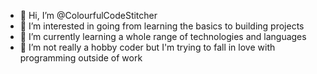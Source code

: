 - 👋 Hi, I’m @ColourfulCodeStitcher
- 👀 I’m interested in going from learning the basics to building projects
- 🌱 I’m currently learning a whole range of technologies and languages
- 💞️ I’m not really a hobby coder but I'm trying to fall in love with programming outside of work

<!---
ColourfulCodeStitcher/ColourfulCodeStitcher is a ✨ special ✨ repository because its `README.md` (this file) appears on your GitHub profile.
You can click the Preview link to take a look at your changes.
--->
